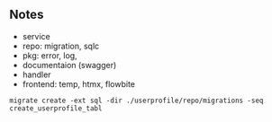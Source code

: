 ## Notes
- service
- repo: migration, sqlc
- pkg: error, log, 
- documentaion (swagger)
- handler
- frontend: temp, htmx, flowbite


`migrate create -ext sql -dir ./userprofile/repo/migrations -seq create_userprofile_tabl`